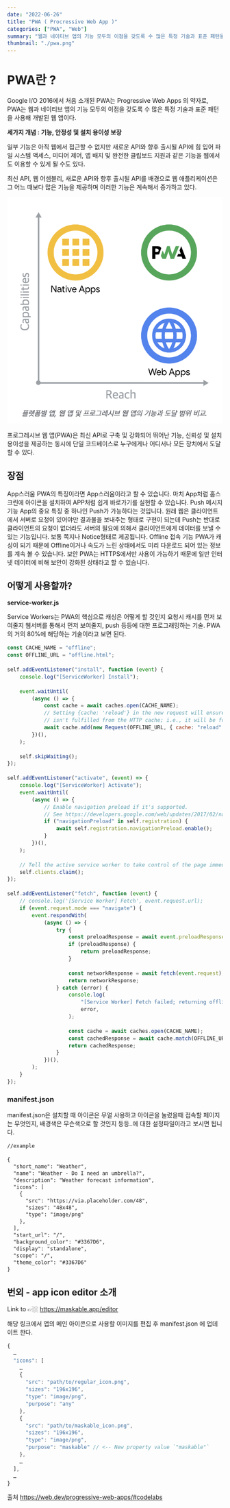 ```yaml
---
date: "2022-06-26"
title: "PWA ( Procressive Web App )"
categories: ["PWA", "Web"]
summary: "웹과 네이티브 앱의 기능 모두의 이점을 갖도록 수 많은 특정 기술과 표준 패턴을 사용해 개발된 웹 앱 "
thumbnail: "./pwa.png"
---
```


<h1> PWA란 ? </h1>

Google I/O 2016에서 처음 소개된 PWA는 Progressive Web Apps 의 약자로,
PWA는 웹과 네이티브 앱의 기능 모두의 이점을 갖도록 수 많은 특정 기술과 표준 패턴을 사용해 개발된 웹 앱이다.

<b>세가지 개념 : 기능, 안정성 및 설치 용이성 보장 </b>

일부 기능은 아직 웹에서 접근할 수 없지만 새로운 API와 향후 출시될 API에 힘 입어 파일 시스템 액세스, 미디어 제어, 앱 배지 및 완전한 클립보드 지원과 같은 기능을 웹에서도 이용할 수 있게 될 수도 있다.

최신 API, 웹 어셈블리, 새로운 API와 향후 출시될 API를 배경으로 웹 애플리케이션은 그 어느 때보다 많은 기능을 제공하며 이러한 기능은 계속해서 증가하고 있다.

<img src = './compareWzplattform.png' alt='플랫폼 비교'>

프로그레시브 웹 앱(PWA)은 최신 API로 구축 및 강화되어 뛰어난 기능, 신뢰성 및 설치 용이성을 제공하는 동시에 단일 코드베이스로 누구에게나 어디서나 모든 장치에서 도달할 수 있다.

## 장점

App스러움
PWA의 특징이라면 App스러움이라고 할 수 있습니다. 마치 App처럼 홈스크린에 아이콘을 설치하여 APP처럼 쉽게 바로가기를 실현할 수 있습니다.
Push 메시지 기능
App의 중요 특징 중 하나인 Push가 가능하다는 것입니다. 원래 웹은 클라이언트에서 서버로 요청이 있어야만 결과물을 보내주는 형태로 구현이 되는데 Push는 반대로 클라이언트의 요청이 없더라도 서버의 필요에 의해서 클라이언트에게 데이터를 보낼 수 있는 기능입니다. 보통 쪽지나 Notice형태로 제공됩니다.
Offline 접속 기능
PWA가 캐싱이 되기 때문에 Offline이거나 속도가 느린 상태에서도 미리 다운로드 되어 있는 정보를 계속 볼 수 있습니다.
보안
PWA는 HTTPS에서만 사용이 가능하기 때문에 일반 인터넷 데이터에 비해 보안이 강화된 상태라고 할 수 있습니다.

## 어떻게 사용할까?

<b>service-worker.js</b>

Service Workers는 PWA의 핵심으로 캐싱은 어떻게 할 것인지 요청시 캐시를 먼저 보여줄지 웹서버를 통해서 먼저 보여줄지, push 등등에 대한 프로그래밍하는 기술. PWA의 거의 80%에 해당하는 기술이라고 보면 된다.

```js
const CACHE_NAME = "offline";
const OFFLINE_URL = "offline.html";

self.addEventListener("install", function (event) {
	console.log("[ServiceWorker] Install");

	event.waitUntil(
		(async () => {
			const cache = await caches.open(CACHE_NAME);
			// Setting {cache: 'reload'} in the new request will ensure that the response
			// isn't fulfilled from the HTTP cache; i.e., it will be from the network.
			await cache.add(new Request(OFFLINE_URL, { cache: "reload" }));
		})(),
	);

	self.skipWaiting();
});

self.addEventListener("activate", (event) => {
	console.log("[ServiceWorker] Activate");
	event.waitUntil(
		(async () => {
			// Enable navigation preload if it's supported.
			// See https://developers.google.com/web/updates/2017/02/navigation-preload
			if ("navigationPreload" in self.registration) {
				await self.registration.navigationPreload.enable();
			}
		})(),
	);

	// Tell the active service worker to take control of the page immediately.
	self.clients.claim();
});

self.addEventListener("fetch", function (event) {
	// console.log('[Service Worker] Fetch', event.request.url);
	if (event.request.mode === "navigate") {
		event.respondWith(
			(async () => {
				try {
					const preloadResponse = await event.preloadResponse;
					if (preloadResponse) {
						return preloadResponse;
					}

					const networkResponse = await fetch(event.request);
					return networkResponse;
				} catch (error) {
					console.log(
						"[Service Worker] Fetch failed; returning offline page instead.",
						error,
					);

					const cache = await caches.open(CACHE_NAME);
					const cachedResponse = await cache.match(OFFLINE_URL);
					return cachedResponse;
				}
			})(),
		);
	}
});
```

### manifest.json

manifest.json은 설치할 때 아이콘은 무얼 사용하고 아이콘을 눌렀을때 접속할 페이지는 무엇인지, 배경색은 무슨색으로 할 것인지 등등..에 대한 설정파일이라고 보시면 됩니다.

```
//example

{
  "short_name": "Weather",
  "name": "Weather - Do I need an umbrella?",
  "description": "Weather forecast information",
  "icons": [
    {
      "src": "https://via.placeholder.com/48",
      "sizes": "48x48",
      "type": "image/png"
    },
  ],
  "start_url": "/",
  "background_color": "#3367D6",
  "display": "standalone",
  "scope": "/",
  "theme_color": "#3367D6"
}

```

## 번외 - app icon editor 소개

Link to 👉🏼 https://maskable.app/editor

해당 링크에서 앱의 메인 아이콘으로 사용할 이미지를 편집 후 manifest.json 에 업데이트 한다.

```js
{
  …
  "icons": [
    …
    {
      "src": "path/to/regular_icon.png",
      "sizes": "196x196",
      "type": "image/png",
      "purpose": "any"
    },
    {
      "src": "path/to/maskable_icon.png",
      "sizes": "196x196",
      "type": "image/png",
      "purpose": "maskable" // <-- New property value `"maskable"`
    },
    …
  ],
  …
}
```

출처 https://web.dev/progressive-web-apps/#codelabs
